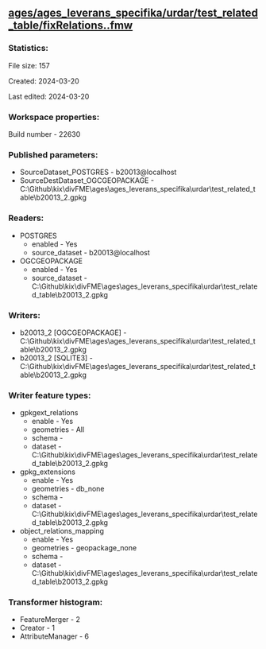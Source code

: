 ﻿## [ages/ages_leverans_specifika/urdar/test_related_table/fixRelations..fmw](https://github.com/kicki58/kix_working_dir/blob/master/ages/ages_leverans_specifika/urdar/test_related_table/fixRelations..fmw)

### Statistics:
File size: 157

Created: 2024-03-20

Last edited: 2024-03-20


### Workspace properties:
Build number    - 22630

### Published parameters:
*  SourceDataset_POSTGRES    -   b20013@localhost
*  SourceDestDataset_OGCGEOPACKAGE    -   C:\Github\kix\divFME\ages\ages_leverans_specifika\urdar\test_related_table\b20013_2.gpkg

### Readers:
*  POSTGRES
    * enabled    -  Yes
    * source_dataset    -   b20013@localhost
*  OGCGEOPACKAGE
    * enabled    -  Yes
    * source_dataset    -   C:\Github\kix\divFME\ages\ages_leverans_specifika\urdar\test_related_table\b20013_2.gpkg



### Writers:
*  b20013_2 [OGCGEOPACKAGE]    -   C:\Github\kix\divFME\ages\ages_leverans_specifika\urdar\test_related_table\b20013_2.gpkg
*  b20013_2 [SQLITE3]    -   C:\Github\kix\divFME\ages\ages_leverans_specifika\urdar\test_related_table\b20013_2.gpkg

### Writer feature types:
*  gpkgext_relations
    * enable - Yes
    * geometries - All
    * schema - 
    * dataset - C:\Github\kix\divFME\ages\ages_leverans_specifika\urdar\test_related_table\b20013_2.gpkg
*  gpkg_extensions
    * enable - Yes
    * geometries - db_none
    * schema - 
    * dataset - C:\Github\kix\divFME\ages\ages_leverans_specifika\urdar\test_related_table\b20013_2.gpkg
*  object_relations_mapping
    * enable - Yes
    * geometries - geopackage_none
    * schema - 
    * dataset - C:\Github\kix\divFME\ages\ages_leverans_specifika\urdar\test_related_table\b20013_2.gpkg

### Transformer histogram:
*  FeatureMerger    -   2
*  Creator    -   1
*  AttributeManager    -   6

